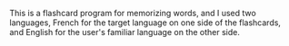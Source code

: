 This is a flashcard program for memorizing words, 
and I used two languages, French for the target language on one side of the flashcards, 
and English for the user's familiar language on the other side.
